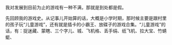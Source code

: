 我对发展到目前为止的游戏有一种不满，那就是到处都是假。  

先回顾我的游戏史。从记事儿开始算的话，大概是小学时期，那时候主要是跟村里的孩子玩“儿童游戏”，还有就是插卡的小霸王、放碟子的游戏合集。“儿童游戏”的话，有：捉迷藏、蒙瞎、三个字儿、城、飞机格、丢手绢、纸飞机、拉大宝、竹蜻蜓、